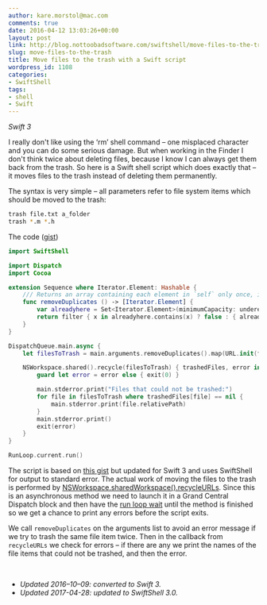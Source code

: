```yaml
---
author: kare.morstol@mac.com
comments: true
date: 2016-04-12 13:03:26+00:00
layout: post
link: http://blog.nottoobadsoftware.com/swiftshell/move-files-to-the-trash/
slug: move-files-to-the-trash
title: Move files to the trash with a Swift script
wordpress_id: 1108
categories:
- SwiftShell
tags:
- shell
- Swift
---
```


_Swift 3_

I really don't like using the ‘rm’ shell command – one misplaced character and you can do some serious damage. But when working in the Finder I don't think twice about deleting files, because I know I can always get them back from the trash. So here is a Swift shell script which does exactly that – it moves files to the trash instead of deleting them permanently.

The syntax is very simple – all parameters refer to file system items which should be moved to the trash:
    
```bash
trash file.txt a_folder
trash *.m *.h
```

<!-- more -->

The code ([gist](https://gist.github.com/kareman/322c1091f3cc7e1078af))

```swift
import SwiftShell

import Dispatch
import Cocoa

extension Sequence where Iterator.Element: Hashable {
    /// Returns an array containing each element in `self` only once, in the same order. Complexity: O(n)
    func removeDuplicates () -> [Iterator.Element] {
        var alreadyhere = Set<Iterator.Element>(minimumCapacity: underestimatedCount)
        return filter { x in alreadyhere.contains(x) ? false : { alreadyhere.insert(x); return true }() }
    }
}

DispatchQueue.main.async {
    let filesToTrash = main.arguments.removeDuplicates().map(URL.init(fileURLWithPath:))

    NSWorkspace.shared().recycle(filesToTrash) { trashedFiles, error in
        guard let error = error else { exit(0) }

        main.stderror.print("Files that could not be trashed:")
        for file in filesToTrash where trashedFiles[file] == nil {
            main.stderror.print(file.relativePath)
        }
        main.stderror.print()
        exit(error)
    }
}

RunLoop.current.run()
```

The script is based on [this gist](https://gist.github.com/brentdax/4a48a5024dd01c1821b8) but updated for Swift 3 and uses SwiftShell for output to standard error. The actual work of moving the files to the trash is performed by [NSWorkspace.sharedWorkspace().recycleURLs](https://developer.apple.com/library/etc/redirect/xcode/mac/1153/documentation/Cocoa/Reference/ApplicationKit/Classes/NSWorkspace_Class/index.html#//apple_ref/swift/instm/NSWorkspace/c:objc(cs)NSWorkspace(im)recycleURLs:completionHandler:). Since this is an asynchronous method we need to launch it in a Grand Central Dispatch block and then have the [run loop wait](https://developer.apple.com/library/mac/documentation/Cocoa/Reference/Foundation/Classes/NSRunLoop_Class/index.html#//apple_ref/occ/instm/NSRunLoop/run) until the method is finished so we get a chance to print any errors before the script exits.

We call `removeDuplicates` on the arguments list to avoid an error message if we try to trash the same file item twice. Then in the callback from `recycleURLs` we check for errors – if there are any we print the names of the file items that could not be trashed, and then the error.

&nbsp;

* _Updated 2016–10–09: converted to Swift 3._
* _Updated 2017-04-28: updated to SwiftShell 3.0._

